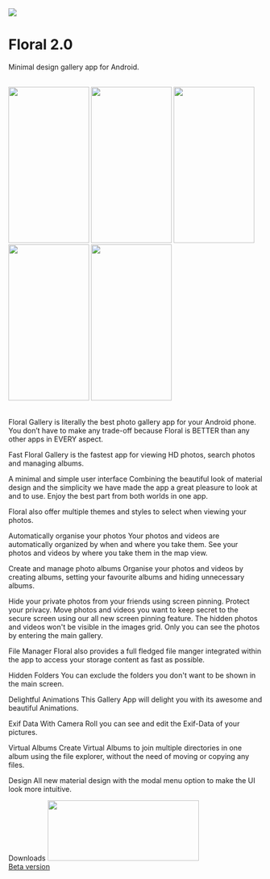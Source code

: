 <img src="https://raw.githubusercontent.com/vidit135g/Floral/master/screenshots/ffsf.png"/>

# Floral 2.0
Minimal design gallery app for Android.

<br />
<div class="christmas_promotion_boxes">
    <img src="https://raw.githubusercontent.com/vidit135g/Floral/master/screenshots/Image%201.jpeg" width="160" height="310"/>
    <img src="https://raw.githubusercontent.com/vidit135g/Floral/master/screenshots/Image%202.jpeg" width="160" height="310"/>
    <img src="https://raw.githubusercontent.com/vidit135g/Floral/master/screenshots/Image%203.jpeg" width="160" height="310"/>
    <img src="https://raw.githubusercontent.com/vidit135g/Floral/master/screenshots/Image%204.jpeg" width="160" height="310"/>
    <img src="https://raw.githubusercontent.com/vidit135g/Floral/master/screenshots/Image%205.jpeg" width="160" height="310"/>
</div>

<br />

Floral Gallery is literally the best photo gallery app for your Android phone. You don’t have to make any trade-off because Floral is BETTER than any other apps in EVERY aspect.

Fast Floral Gallery is the fastest app for viewing HD photos, search photos and managing albums.

A minimal and simple user interface Combining the beautiful look of material design and the simplicity we have made the app a great pleasure to look at and to use. Enjoy the best part from both worlds in one app.

Floral also offer multiple themes and styles to select when viewing your photos.

Automatically organise your photos Your photos and videos are automatically organized by when and where you take them. See your photos and videos by where you take them in the map view.

Create and manage photo albums Organise your photos and videos by creating albums, setting your favourite albums and hiding unnecessary albums.

Hide your private photos from your friends using screen pinning. Protect your privacy. Move photos and videos you want to keep secret to the secure screen using our all new screen pinning feature. The hidden photos and videos won't be visible in the images grid. Only you can see the photos by entering the main gallery.

File Manager Floral also provides a full fledged file manger integrated within the app to access your storage content as fast as possible.

Hidden Folders You can exclude the folders you don't want to be shown in the main screen.

Delightful Animations This Gallery App will delight you with its awesome and beautiful Animations.

Exif Data With Camera Roll you can see and edit the Exif-Data of your pictures.

Virtual Albums Create Virtual Albums to join multiple directories in one album using the file explorer, without the need of moving or copying any files.

Design All new material design with the modal menu option to make the UI look more intuitive.

Downloads
<a href="https://play.google.com/store/apps/details?id=com.absolute.floral&hl=en"><img src="https://raw.githubusercontent.com/vidit135g/Notes-Central/master/screenshots/google-play-badge.png" width="300" height="120"/></a><br>
<a href="https://github.com/vidit135g/Floral_Gallery/raw/c47eb5aad9b256e3ea762f8e9b901b9ade106fd8/app/release/app-release.apk">Beta version</a>

